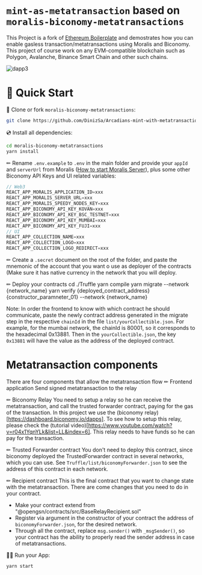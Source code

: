 # `mint-as-metatransaction` based on `moralis-biconomy-metatransactions`

This Project is a fork of [Ethereum Boilerplate](https://github.com/ethereum-boilerplate/ethereum-boilerplate) and demostrates how you can enable gasless transaction/metatransactions using Moralis and Biconomy. This project of course work on any EVM-compatible blockchain such as Polygon, Avalanche, Binance Smart Chain and other such chains.

![dapp3](https://github.com/DinizSa/Arcadians-mint-with-metatransaction/blob/free-mint/preview.gif)

# 🚀 Quick Start

📄 Clone or fork `moralis-biconomy-metatransactions`:
```sh
git clone https://github.com/DinizSa/Arcadians-mint-with-metatransaction
```
💿 Install all dependencies:
```sh
cd moralis-biconomy-metatransactions
yarn install 
```
✏ Rename `.env.example` to `.env` in the main folder and provide your `appId` and `serverUrl` from Moralis ([How to start Moralis Server](https://docs.moralis.io/moralis-server/getting-started/create-a-moralis-server)), plus some other Biconomy API Keys and UI related variables:
```jsx
// Web3
REACT_APP_MORALIS_APPLICATION_ID=xxx
REACT_APP_MORALIS_SERVER_URL=xxx
REACT_APP_MORALIS_SPEEDY_NODES_KEY=xxx
REACT_APP_BICONOMY_API_KEY_KOVAN=xxx
REACT_APP_BICONOMY_API_KEY_BSC_TESTNET=xxx
REACT_APP_BICONOMY_API_KEY_MUMBAI=xxx
REACT_APP_BICONOMY_API_KEY_FUJI=xxx
// UI
REACT_APP_COLLECTION_NAME=xxx
REACT_APP_COLLECTION_LOGO=xxx
REACT_APP_COLLECTION_LOGO_REDIRECT=xxx
```

✏ Create a `.secret` document on the root of the folder, and paste the mnemonic of the account that you want o use as deployer of the contracts (Make sure it has native currency in the network that you will deploy.

✏ Deploy your contracts
cd ./Truffle
yarn compile
yarn migrate --network {network_name}
yarn verify {deployed_contract_address} {constructor_paramneter_01} --network {network_name}

Note: In order the frontend to know with which contract he should communicate, paste the newly contract address generated in the migrate step in the respective `chainId` in the file `list/yourCollectible.json`. 
For example, for the mumbai network, the chainId is 80001, so it corresponds to the hexadecimal 0x13881. Then in the `yourCollectible.json`, the key `0x13881` will have the value as the address of the deployed contract.

# Metatransaction components
There are four components that allow the metatransaction flow
✏ Frontend application
Send signed metatransaction to the relay

✏ Biconomy Relay
You need to setup a relay so he can receive the metatransaction, and call the trusted forwarder contract, paying for the gas of the transaction. In this project we use the (biconomy relay)[https://dashboard.biconomy.io/dapps]. To see how to setup this relay, please check the (tutorial video)[https://www.youtube.com/watch?v=r04x1YqnYLk&list=LL&index=6]. This relay needs to have funds so he can pay for the transaction.

✏ Trusted Forwarder contract
You don't need to deploy this contract, since biconomy deployed the TrustedForwarder contract in several networks, which you can use. See `Truffle/list/biconomyForwarder.json` to see the address of this contract in each network.

✏ Recipient contract
This is the final contract that you want to change state with the metatransaction. There are come changes that you need to do in your contract.
  - Make your contract extend from "@opengsn/contracts/src/BaseRelayRecipient.sol"
  - Register via argument in the constructor of your contract the address of `biconomyForwarder.json`, for the desired network.
  - Through all the contract, replace `msg.sender()` with `_msgSender()`, so your contract has the ability to properly read the sender address in case of metatransactions.

🚴‍♂️ Run your App:
```sh
yarn start
```



